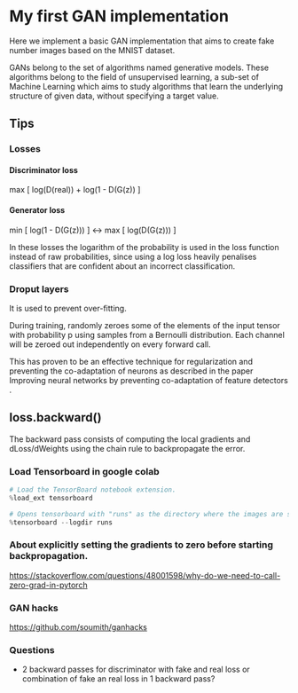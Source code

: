 # My first GAN implementation

Here we implement a basic GAN implementation that aims to create fake number images based on the MNIST dataset.

GANs belong to the set of algorithms named generative models.
These algorithms belong to the field of unsupervised learning, a sub-set of Machine Learning which aims to study algorithms that learn the underlying structure of given data, without specifying a target value.

## Tips

### Losses

#### Discriminator loss

max [ log(D(real)) + log(1 - D(G(z)) ]

#### Generator loss

min [ log(1 - D(G(z))) ] <-> max [ log(D(G(z))) ]

In these losses the logarithm of the probability is used in the loss function instead of raw probabilities, since using a log loss heavily penalises classifiers that are confident about an incorrect classification.

### Droput layers

It is used to prevent over-fitting.

During training, randomly zeroes some of the elements of the input tensor with probability p using samples from a Bernoulli distribution. Each channel will be zeroed out independently on every forward call.

This has proven to be an effective technique for regularization and preventing the co-adaptation of neurons as described in the paper Improving neural networks by preventing co-adaptation of feature detectors .

## loss.backward()

The backward pass consists of computing the local gradients and dLoss/dWeights using the chain rule to backpropagate the error.

### Load Tensorboard in google colab

```python
# Load the TensorBoard notebook extension.
%load_ext tensorboard
```

```python
# Opens tensorboard with "runs" as the directory where the images are stored.
%tensorboard --logdir runs
```

### About explicitly setting the gradients to zero before starting backpropagation.

https://stackoverflow.com/questions/48001598/why-do-we-need-to-call-zero-grad-in-pytorch


### GAN hacks

https://github.com/soumith/ganhacks

### Questions

-  2 backward passes for discriminator with fake and real loss or combination of fake an real loss in 1 backward pass?